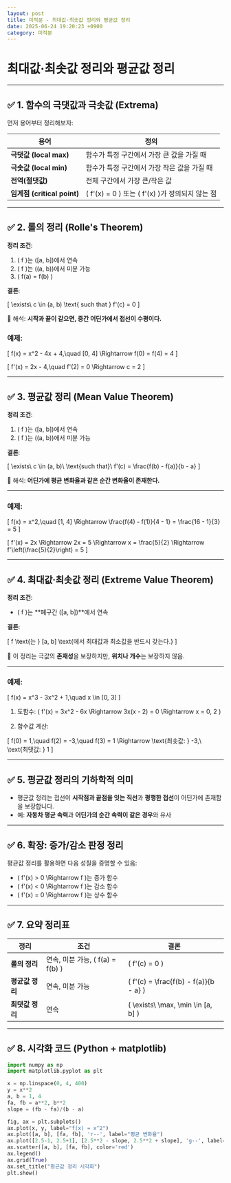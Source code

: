 ```yaml
---
layout: post
title: 미적분 - 최대값·최솟값 정리와 평균값 정리
date: 2025-06-24 19:20:23 +0900
category: 미적분
---
```

# 최대값·최솟값 정리와 평균값 정리

---

## ✅ 1. 함수의 극댓값과 극솟값 (Extrema)

먼저 용어부터 정리해보자:

| 용어 | 정의 |
|------|------|
| **극댓값 (local max)** | 함수가 특정 구간에서 가장 큰 값을 가질 때 |
| **극솟값 (local min)** | 함수가 특정 구간에서 가장 작은 값을 가질 때 |
| **전역(절댓값)** | 전체 구간에서 가장 큰/작은 값 |
| **임계점 (critical point)** | \( f'(x) = 0 \) 또는 \( f'(x) \)가 정의되지 않는 점 |

---

## ✅ 2. 롤의 정리 (Rolle's Theorem)

**정리 조건**:

1. \( f \)는 \([a, b]\)에서 연속
2. \( f \)는 \((a, b)\)에서 미분 가능
3. \( f(a) = f(b) \)

**결론**:

\[
\exists\ c \in (a, b) \text{ such that } f'(c) = 0
\]

📌 해석: **시작과 끝이 같으면, 중간 어딘가에서 접선이 수평이다.**

### 예제:

\[
f(x) = x^2 - 4x + 4,\quad [0, 4]
\Rightarrow f(0) = f(4) = 4
\]

\[
f'(x) = 2x - 4,\quad f'(2) = 0 \Rightarrow c = 2
\]

---

## ✅ 3. 평균값 정리 (Mean Value Theorem)

**정리 조건**:

1. \( f \)는 \([a, b]\)에서 연속
2. \( f \)는 \((a, b)\)에서 미분 가능

**결론**:

\[
\exists\ c \in (a, b)\ \text{such that}\ f'(c) = \frac{f(b) - f(a)}{b - a}
\]

📌 해석: **어딘가에 평균 변화율과 같은 순간 변화율이 존재한다.**

---

### 예제:

\[
f(x) = x^2,\quad [1, 4]
\Rightarrow \frac{f(4) - f(1)}{4 - 1} = \frac{16 - 1}{3} = 5
\]

\[
f'(x) = 2x \Rightarrow 2x = 5 \Rightarrow x = \frac{5}{2}
\Rightarrow f'\left(\frac{5}{2}\right) = 5
\]

---

## ✅ 4. 최대값·최솟값 정리 (Extreme Value Theorem)

**정리 조건**:

- \( f \)는 **폐구간 \([a, b]\)**에서 연속

**결론**:

\[
f \text{는 } [a, b] \text{에서 최대값과 최소값을 반드시 갖는다.}
\]

📌 이 정리는 극값의 **존재성**을 보장하지만, **위치나 개수**는 보장하지 않음.

---

### 예제:

\[
f(x) = x^3 - 3x^2 + 1,\quad x \in [0, 3]
\]

1. 도함수: \( f'(x) = 3x^2 - 6x \Rightarrow 3x(x - 2) = 0 \Rightarrow x = 0, 2 \)

2. 함수값 계산:

\[
f(0) = 1,\quad f(2) = -3,\quad f(3) = 1
\Rightarrow \text{최솟값: } -3,\ \text{최댓값: } 1
\]

---

## ✅ 5. 평균값 정리의 기하학적 의미

- 평균값 정리는 접선이 **시작점과 끝점을 잇는 직선**과 **평행한 접선**이 어딘가에 존재함을 보장합니다.
- 예: **자동차 평균 속력**과 **어딘가의 순간 속력이 같은 경우**와 유사

---

## ✅ 6. 확장: 증가/감소 판정 정리

평균값 정리를 활용하면 다음 성질을 증명할 수 있음:

- \( f'(x) > 0 \Rightarrow f \)는 증가 함수
- \( f'(x) < 0 \Rightarrow f \)는 감소 함수
- \( f'(x) = 0 \Rightarrow f \)는 상수 함수

---

## ✅ 7. 요약 정리표

| 정리 | 조건 | 결론 |
|------|------|-------|
| **롤의 정리** | 연속, 미분 가능, \( f(a) = f(b) \) | \( f'(c) = 0 \) |
| **평균값 정리** | 연속, 미분 가능 | \( f'(c) = \frac{f(b) - f(a)}{b - a} \) |
| **최댓값 정리** | 연속 | \( \exists\ \max, \min \in [a, b] \) |

---

## ✅ 8. 시각화 코드 (Python + matplotlib)

```python
import numpy as np
import matplotlib.pyplot as plt

x = np.linspace(0, 4, 400)
y = x**2
a, b = 1, 4
fa, fb = a**2, b**2
slope = (fb - fa)/(b - a)

fig, ax = plt.subplots()
ax.plot(x, y, label="f(x) = x^2")
ax.plot([a, b], [fa, fb], 'r--', label="평균 변화율")
ax.plot([2.5-1, 2.5+1], [2.5**2 - slope, 2.5**2 + slope], 'g--', label="접선 (f'=5)")
ax.scatter([a, b], [fa, fb], color='red')
ax.legend()
ax.grid(True)
ax.set_title("평균값 정리 시각화")
plt.show()
```